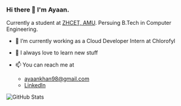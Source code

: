 ### Hi there 👋 I'm Ayaan.

 Currently a student at [ZHCET, AMU](https://amu.ac.in/). Persuing B.Tech in Computer Engineering. 

- 🔭 I’m currently working as a Cloud Developer Intern at Chlorofyl

- 🌱 I always love to learn new stuff

 - 📫 You can reach me at
   - ayaankhan98@gmail.com
   - [LinkedIn](https://www.linkedin.com/in/ayaan-khan-873736192/)

![GitHub Stats](https://github-readme-stats.vercel.app/api?username=ayaankhan98&show_icons=true&hide_border=true)